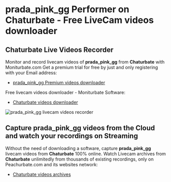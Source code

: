 # prada_pink_gg Performer on Chaturbate - Free LiveCam videos downloader

## Chaturbate Live Videos Recorder

Monitor and record livecam videos of **prada_pink_gg** from **Chaturbate** with Moniturbate.com
Get a premium trial for free by just and only registering with your Email address:
* [prada_pink_gg Premium videos downloader](https://moniturbate.com/request-demo-licence-key.html)

Free livecam videos downloader - Moniturbate Software:
* [Chaturbate videos downloader](https://moniturbate.com/moniturbate-download-software.html)

![prada_pink_gg livecam videos recorder](https://peachurnet.com/templates/moniturbate-software.png)


## Capture prada_pink_gg videos from the Cloud and watch your recordings on Streaming

Without the need of downloading a software, capture **prada_pink_gg** livecam videos from **Chaturbate** 100% online.
Watch Livecam archives from **Chaturbate** unlimitedly from thousands of existing recordings, only on Peachurbate.com and its websites network:
* [Chaturbate videos archives](https://peachurnet.com/)